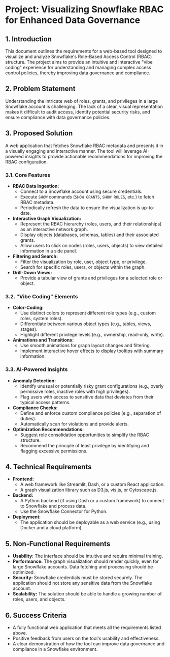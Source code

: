 
# Project: Visualizing Snowflake RBAC for Enhanced Data Governance

## 1. Introduction

This document outlines the requirements for a web-based tool designed to visualize and analyze Snowflake's Role-Based Access Control (RBAC) structure. The project aims to provide an intuitive and interactive "vibe coding" experience for understanding and managing complex access control policies, thereby improving data governance and compliance.

## 2. Problem Statement

Understanding the intricate web of roles, grants, and privileges in a large Snowflake account is challenging. The lack of a clear, visual representation makes it difficult to audit access, identify potential security risks, and ensure compliance with data governance policies.

## 3. Proposed Solution

A web application that fetches Snowflake RBAC metadata and presents it in a visually engaging and interactive manner. The tool will leverage AI-powered insights to provide actionable recommendations for improving the RBAC configuration.

### 3.1. Core Features

- **RBAC Data Ingestion:**
    - Connect to a Snowflake account using secure credentials.
    - Execute `SHOW` commands (`SHOW GRANTS`, `SHOW ROLES`, etc.) to fetch RBAC metadata.
    - Periodically refresh the data to ensure the visualization is up-to-date.
- **Interactive Graph Visualization:**
    - Represent the RBAC hierarchy (roles, users, and their relationships) as an interactive network graph.
    - Display objects (databases, schemas, tables) and their associated grants.
    - Allow users to click on nodes (roles, users, objects) to view detailed information in a side panel.
- **Filtering and Search:**
    - Filter the visualization by role, user, object type, or privilege.
    - Search for specific roles, users, or objects within the graph.
- **Drill-Down Views:**
    - Provide a tabular view of grants and privileges for a selected role or object.

### 3.2. "Vibe Coding" Elements

- **Color-Coding:**
    - Use distinct colors to represent different role types (e.g., custom roles, system roles).
    - Differentiate between various object types (e.g., tables, views, stages).
    - Highlight different privilege levels (e.g., ownership, read-only, write).
- **Animations and Transitions:**
    - Use smooth animations for graph layout changes and filtering.
    - Implement interactive hover effects to display tooltips with summary information.

### 3.3. AI-Powered Insights

- **Anomaly Detection:**
    - Identify unusual or potentially risky grant configurations (e.g., overly permissive roles, inactive roles with high privileges).
    - Flag users with access to sensitive data that deviates from their typical access patterns.
- **Compliance Checks:**
    - Define and enforce custom compliance policies (e.g., separation of duties).
    - Automatically scan for violations and provide alerts.
- **Optimization Recommendations:**
    - Suggest role consolidation opportunities to simplify the RBAC structure.
    - Recommend the principle of least privilege by identifying and flagging excessive permissions.

## 4. Technical Requirements

- **Frontend:**
    - A web framework like Streamlit, Dash, or a custom React application.
    - A graph visualization library such as D3.js, vis.js, or Cytoscape.js.
- **Backend:**
    - A Python backend (if using Dash or a custom framework) to connect to Snowflake and process data.
    - Use the Snowflake Connector for Python.
- **Deployment:**
    - The application should be deployable as a web service (e.g., using Docker and a cloud platform).

## 5. Non-Functional Requirements

- **Usability:** The interface should be intuitive and require minimal training.
- **Performance:** The graph visualization should render quickly, even for large Snowflake accounts. Data fetching and processing should be optimized.
- **Security:** Snowflake credentials must be stored securely. The application should not store any sensitive data from the Snowflake account.
- **Scalability:** The solution should be able to handle a growing number of roles, users, and objects.

## 6. Success Criteria

- A fully functional web application that meets all the requirements listed above.
- Positive feedback from users on the tool's usability and effectiveness.
- A clear demonstration of how the tool can improve data governance and compliance in a Snowflake environment. 